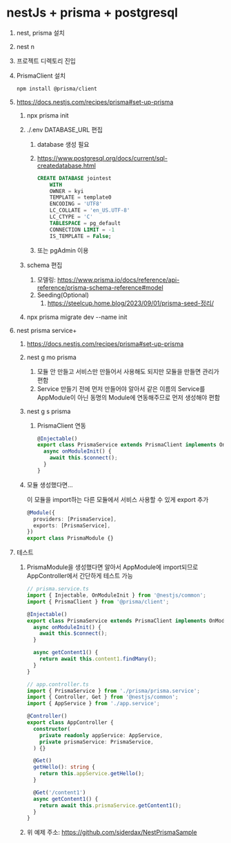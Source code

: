 # nestJs + prisma + postgresql

1. nest, prisma 설치

2. nest n <project-name>

3. 프로젝트 디렉토리 진입

4. PrismaClient 설치

   ```bash
   npm install @prisma/client
   ```

5. https://docs.nestjs.com/recipes/prisma#set-up-prisma

   1. npx prisma init

   2. ./.env DATABASE_URL 편집

      1. database 생성 필요

      2. https://www.postgresql.org/docs/current/sql-createdatabase.html

         ```sql
         CREATE DATABASE jointest
             WITH
             OWNER = kyi
             TEMPLATE = template0
             ENCODING = 'UTF8'
             LC_COLLATE = 'en_US.UTF-8'
             LC_CTYPE = 'C'
             TABLESPACE = pg_default
             CONNECTION LIMIT = -1
             IS_TEMPLATE = False;
         ```

      3. 또는 pgAdmin 이용

   3. schema 편집

      1. 모델링: https://www.prisma.io/docs/reference/api-reference/prisma-schema-reference#model
      2. Seeding(Optional)
         1. https://steelcup.home.blog/2023/09/01/prisma-seed-정리/

   4. npx prisma migrate dev --name init

6. nest prisma service+

   1. https://docs.nestjs.com/recipes/prisma#set-up-prisma

   2. nest g mo prisma

      1. 모듈 안 만들고 서비스만 만들어서 사용해도 되지만 모듈을 만들면 관리가 편함
      2. Service 만들기 전에 먼저 만들어야 알아서 같은 이름의 Service를 AppModule이 아닌 동명의 Module에 연동해주므로 먼저 생성해야 편함

   3. nest g s prisma

      1. PrismaClient 연동

         ```typescript
         @Injectable()
         export class PrismaService extends PrismaClient implements OnModuleInit {
           async onModuleInit() {
             await this.$connect();
           }
         }
         ```

   4. 모듈 생성했다면...

      이 모듈을 import하는 다른 모듈에서 서비스 사용할 수 있게 export 추가

      ```typescript
      @Module({
        providers: [PrismaService],
        exports: [PrismaService],
      })
      export class PrismaModule {}
      ```

7. 테스트

   1. PrismaModule을 생성했다면 알아서 AppModule에 import되므로 AppController에서 간단하게 테스트 가능

      ```typescript
      // prisma.service.ts
      import { Injectable, OnModuleInit } from '@nestjs/common';
      import { PrismaClient } from '@prisma/client';
      
      @Injectable()
      export class PrismaService extends PrismaClient implements OnModuleInit {
        async onModuleInit() {
          await this.$connect();
        }
      
        async getContent1() {
          return await this.content1.findMany();
        }
      }
      ```

      ```typescript
      // app.controller.ts
      import { PrismaService } from './prisma/prisma.service';
      import { Controller, Get } from '@nestjs/common';
      import { AppService } from './app.service';
      
      @Controller()
      export class AppController {
        constructor(
          private readonly appService: AppService,
          private prismaService: PrismaService,
        ) {}
      
        @Get()
        getHello(): string {
          return this.appService.getHello();
        }
      
        @Get('/content1')
        async getContent1() {
          return await this.prismaService.getContent1();
        }
      }
      ```

   2. 위 예제 주소: https://github.com/siderdax/NestPrismaSample
